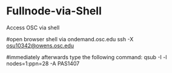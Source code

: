 # Fullnode-via-Shell
Access OSC via shell

#open browser shell via ondemand.osc.edu
ssh -X osu10342@owens.osc.edu

#immediately afterwards type the following command:
qsub -I -l nodes=1:ppn=28 -A PAS1407
